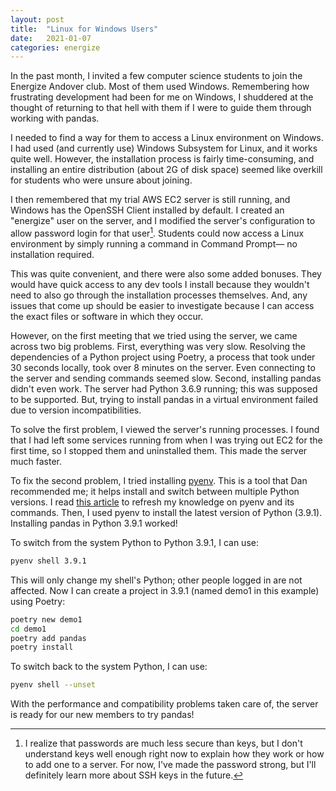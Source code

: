 ```yaml
---
layout: post
title:  "Linux for Windows Users"
date:   2021-01-07
categories: energize
---
```


In the past month,
I invited a few computer science students to join the Energize Andover club.
Most of them used Windows.
Remembering how frustrating development had been for me on Windows,
I shuddered at the thought of returning to that hell with them
if I were to guide them through working with pandas.

I needed to find a way for them to access a Linux environment on Windows.
I had used (and currently use) Windows Subsystem for Linux,
and it works quite well.
However, the installation process is fairly time-consuming,
and installing an entire distribution (about 2G of disk space) seemed like overkill
for students who were unsure about joining.

I then remembered that my trial AWS EC2 server is still running,
and Windows has the OpenSSH Client installed by default.
I created an "energize" user on the server,
and I modified the server's configuration to allow password login for that user[^1].
Students could now access a Linux environment by simply running a command in Command Prompt—
no installation required.

This was quite convenient,
and there were also some added bonuses.
They would have quick access to any dev tools I install
because they wouldn't need to also go through the installation processes themselves.
And, any issues that come up should be easier to investigate
because I can access the exact files or software in which they occur.

However, on the first meeting that we tried using the server,
we came across two big problems.
First, everything was very slow.
Resolving the dependencies of a Python project using Poetry,
a process that took under 30 seconds locally,
took over 8 minutes on the server.
Even connecting to the server and sending commands seemed slow.
Second, installing pandas didn't even work.
The server had Python 3.6.9 running;
this was supposed to be supported.
But, trying to install pandas in a virtual environment failed due to version incompatibilities.

To solve the first problem, I viewed the server's running processes.
I found that I had left some services running from when I was trying out EC2 for the first time,
so I stopped them and uninstalled them.
This made the server much faster.

To fix the second problem, I tried installing [pyenv](https://github.com/pyenv/pyenv).
This is a tool that Dan recommended me;
it helps install and switch between multiple Python versions.
I read [this article](https://realpython.com/intro-to-pyenv/)
to refresh my knowledge on pyenv and its commands.
Then, I used pyenv to install the latest version of Python (3.9.1).
Installing pandas in Python 3.9.1 worked!

To switch from the system Python to Python 3.9.1, I can use:
```bash
pyenv shell 3.9.1
```
This will only change my shell's Python;
other people logged in are not affected.
Now I can create a project in 3.9.1 (named demo1 in this example) using Poetry:
```bash
poetry new demo1
cd demo1
poetry add pandas
poetry install
```
To switch back to the system Python, I can use:
```bash
pyenv shell --unset
```

With the performance and compatibility problems taken care of,
the server is ready for our new members to try pandas!

[^1]: I realize that passwords are much less secure than keys, but I don't understand keys well enough right now to explain how they work or how to add one to a server. For now, I've made the password strong, but I'll definitely learn more about SSH keys in the future.
